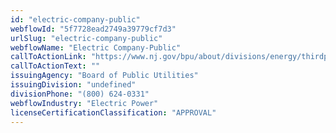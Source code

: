 ```yaml
---
id: "electric-company-public"
webflowId: "5f7728ead2749a39779cf7d3"
urlSlug: "electric-company-public"
webflowName: "Electric Company-Public"
callToActionLink: "https://www.nj.gov/bpu/about/divisions/energy/thirdparty.html"
callToActionText: ""
issuingAgency: "Board of Public Utilities"
issuingDivision: "undefined"
divisionPhone: "(800) 624-0331"
webflowIndustry: "Electric Power"
licenseCertificationClassification: "APPROVAL"
---
```


